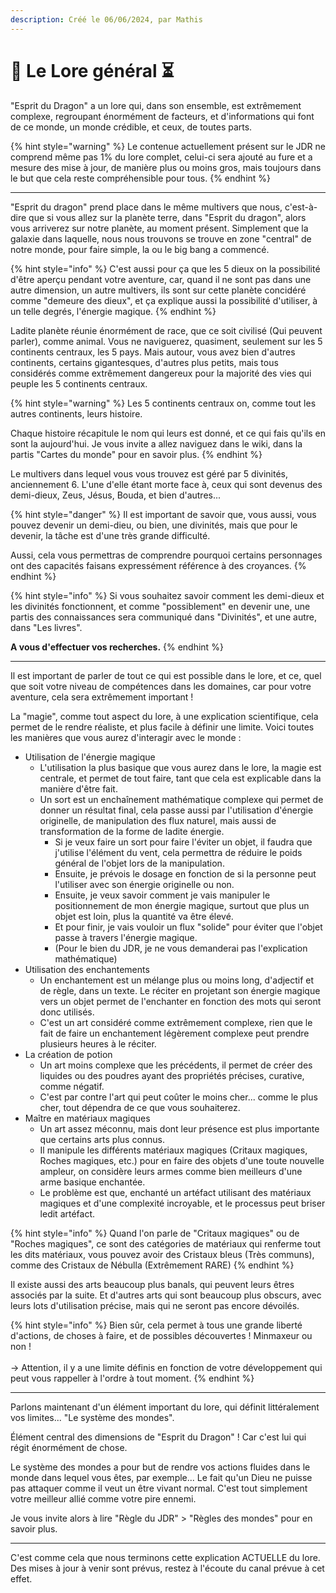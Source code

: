 ```yaml
---
description: Créé le 06/06/2024, par Mathis
---
```


# 📑 Le Lore général ⏳

"Esprit du Dragon" a un lore qui, dans son ensemble, est extrêmement complexe, regroupant énormément de facteurs, et d'informations qui font de ce monde, un monde crédible, et ceux, de toutes parts.

{% hint style="warning" %}
Le contenue actuellement présent sur le JDR ne comprend même pas 1% du lore complet, celui-ci sera ajouté au fure et a mesure des mise à jour, de manière plus ou moins gros, mais toujours dans le but que cela reste compréhensible pour tous.
{% endhint %}

***

"Esprit du dragon" prend place dans le même multivers que nous, c'est-à-dire que si vous allez sur la planète terre, dans "Esprit du dragon", alors vous arriverez sur notre planète, au moment présent. Simplement que la galaxie dans laquelle, nous nous trouvons se trouve en zone "central" de notre monde, pour faire simple, la ou le big bang a commencé.

{% hint style="info" %}
C'est aussi pour ça que les 5 dieux on la possibilité d'être aperçu pendant votre aventure, car, quand il ne sont pas dans une autre dimension, un autre multivers, ils sont sur cette planète concidéré comme "demeure des dieux", et ça explique aussi la possibilité d'utiliser, à un telle degrés, l'énergie magique.
{% endhint %}

Ladite planète réunie énormément de race, que ce soit civilisé (Qui peuvent parler), comme animal. Vous ne naviguerez, quasiment, seulement sur les 5 continents centraux, les 5 pays. Mais autour, vous avez bien d'autres continents, certains gigantesques, d'autres plus petits, mais tous considérés comme extrêmement dangereux pour la majorité des vies qui peuple les 5 continents centraux.

{% hint style="warning" %}
Les 5 continents centraux on, comme tout les autres continents, leurs histoire.

Chaque histoire récapitule le nom qui leurs est donné, et ce qui fais qu'ils en sont la aujourd'hui. Je vous invite a allez naviguez dans le wiki, dans la partis "Cartes du monde" pour en savoir plus.
{% endhint %}

Le multivers dans lequel vous vous trouvez est géré par 5 divinités, anciennement 6. L'une d'elle étant morte face à, ceux qui sont devenus des demi-dieux, Zeus, Jésus, Bouda, et bien d'autres...

{% hint style="danger" %}
Il est important de savoir que, vous aussi, vous pouvez devenir un demi-dieu, ou bien, une divinités, mais que pour le devenir, la tâche est d'une très grande difficulté.

Aussi, cela vous permettras de comprendre pourquoi certains personnages ont des capacités faisans expressément référence à des croyances.
{% endhint %}

{% hint style="info" %}
Si vous souhaitez savoir comment les demi-dieux et les divinités fonctionnent, et comme "possiblement" en devenir une, une partis des connaissances sera communiqué dans "Divinités", et une autre, dans "Les livres".

**A vous d'effectuer vos recherches.**
{% endhint %}

***

Il est important de parler de tout ce qui est possible dans le lore, et ce, quel que soit votre niveau de compétences dans les domaines, car pour votre aventure, cela sera extrêmement important !

La "magie", comme tout aspect du lore, à une explication scientifique, cela permet de le rendre réaliste, et plus facile à définir une limite. Voici toutes les manières que vous aurez d'interagir avec le monde :

* Utilisation de l'énergie magique
  * L'utilisation la plus basique que vous aurez dans le lore, la magie est centrale, et permet de tout faire, tant que cela est explicable dans la manière d'être fait.
  * Un sort est un enchaînement mathématique complexe qui permet de donner un résultat final, cela passe aussi par l'utilisation d'énergie originelle, de manipulation des flux naturel, mais aussi de transformation de la forme de ladite énergie.
    * Si je veux faire un sort pour faire l'éviter un objet, il faudra que j'utilise l'élément du vent, cela permettra de réduire le poids général de l'objet lors de la manipulation.
    * Ensuite, je prévois le dosage en fonction de si la personne peut l'utiliser avec son énergie originelle ou non.
    * Ensuite, je veux savoir comment je vais manipuler le positionnement de mon énergie magique, surtout que plus un objet est loin, plus la quantité va être élevé.
    * Et pour finir, je vais vouloir un flux "solide" pour éviter que l'objet passe à travers l'énergie magique.
    * (Pour le bien du JDR, je ne vous demanderai pas l'explication mathématique)
* Utilisation des enchantements
  * Un enchantement est un mélange plus ou moins long, d'adjectif et de règle, dans un texte. Le réciter en projetant son énergie magique vers un objet permet de l'enchanter en fonction des mots qui seront donc utilisés.
  * C'est un art considéré comme extrêmement complexe, rien que le fait de faire un enchantement légèrement complexe peut prendre plusieurs heures à le réciter.
* La création de potion
  * Un art moins complexe que les précédents, il permet de créer des liquides ou des poudres ayant des propriétés précises, curative, comme négatif.
  * C'est par contre l'art qui peut coûter le moins cher... comme le plus cher, tout dépendra de ce que vous souhaiterez.
* Maître en matériaux magiques
  * Un art assez méconnu, mais dont leur présence est plus importante que certains arts plus connus.
  * Il manipule les différents matériaux magiques (Critaux magiques, Roches magiques, etc.) pour en faire des objets d'une toute nouvelle ampleur, on considère leurs armes comme bien meilleurs d'une arme basique enchantée.
  * Le problème est que, enchanté un artéfact utilisant des matériaux magiques et d'une complexité incroyable, et le processus peut briser ledit artéfact.

{% hint style="info" %}
Quand l'on parle de "Critaux magiques" ou de "Roches magiques", ce sont des catégories de matériaux qui renferme tout les dits matériaux, vous pouvez avoir des Cristaux bleus (Très communs), comme des Cristaux de Nébulla (Extrêmement RARE)
{% endhint %}

Il existe aussi des arts beaucoup plus banals, qui peuvent leurs êtres associés par la suite. Et d'autres arts qui sont beaucoup plus obscurs, avec leurs lots d'utilisation précise, mais qui ne seront pas encore dévoilés.

{% hint style="info" %}
Bien sûr, cela permet à tous une grande liberté d'actions, de choses à faire, et de possibles découvertes ! Minmaxeur ou non !\
\
\-> Attention, il y a une limite définis en fonction de votre développement qui peut vous rappeller à l'ordre à tout moment.
{% endhint %}

***

Parlons maintenant d'un élément important du lore, qui définit littéralement vos limites... "Le système des mondes".

Élément central des dimensions de "Esprit du Dragon" ! Car c'est lui qui régit énormément de chose.

Le système des mondes a pour but de rendre vos actions fluides dans le monde dans lequel vous êtes, par exemple... Le fait qu'un Dieu ne puisse pas attaquer comme il veut un être vivant normal. C'est tout simplement votre meilleur allié comme votre pire ennemi.

Je vous invite alors à lire "Règle du JDR" > "Règles des mondes" pour en savoir plus.

***

C'est comme cela que nous terminons cette explication ACTUELLE du lore. Des mises à jour à venir sont prévus, restez à l'écoute du canal prévue à cet effet.
